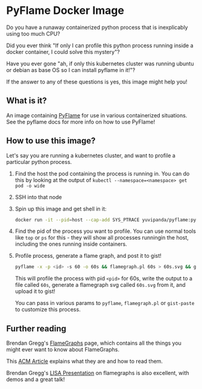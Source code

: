 # PyFlame Docker Image

Do you have a runaway containerized python process that is inexplicably using too much CPU?

Did you ever think "If only I can profile this python process running inside
a docker container, I could solve this mystery"?

Have you ever gone "ah, if only this kubernetes cluster was running ubuntu
or debian as base OS so I can install pyflame in it!"?

If the answer to any of these questions is yes, this image might help you!

## What is it?

An image containing [PyFlame](https://github.com/uber/pyflame) for use in
various containerized situations. See the pyflame docs for more info on how to
use PyFlame!

## How to use this image?

Let's say you are running a kubernetes cluster, and want to profile a particular
python process.

1. Find the host the pod containing the process is running in. You can do this
   by looking at the output of `kubectl --namespace=<namespace> get pod -o wide`
2. SSH into that node
3. Spin up this image and get shell in it:

   ```bash
   docker run -it --pid=host --cap-add SYS_PTRACE yuvipanda/pyflame:py3.6-1.6.3 /bin/bash
   ```

4. Find the pid of the process you want to profile. You can use normal tools like
   `top` or `ps` for this - they will show all processes runningin the host, including
   the ones running inside containers.

5. Profile process, generate a flame graph, and post it to gist!

   ```bash
   pyflame -x -p <id> -s 60 -o 60s && flamegraph.pl 60s > 60s.svg && gist-paste 60s.svg
   ```

   This will profile the process with pid `<pid>` for 60s, write the output to a file
   called `60s`, generate a flamegraph svg called `60s.svg` from it, and upload it
   to gist! 

   You can pass in various params to `pyflame`, `flamegraph.pl` or `gist-paste` to
   customize this process.

## Further reading

Brendan Gregg's [FlameGraphs](http://www.brendangregg.com/flamegraphs.html) page,
which contains all the things you might ever want to know about FlameGraphs. 

This [ACM Article](https://queue.acm.org/detail.cfm?id=2927301) explains what they
are and how to read them.

Brendan Gregg's [LISA Presentation](http://www.brendangregg.com/blog/2017-04-23/usenix-lisa-2013-flame-graphs.html)
on flamegraphs is also excellent, with demos and a great talk!
